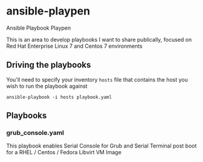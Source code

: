 # ansible-playpen
Ansible Playbook Playpen

This is an area to develop playbooks I want to share publically, focused on
Red Hat Enterprise Linux 7 and Centos 7 environments

## Driving the playbooks

You'll need to specify your inventory `hosts` file that contains the host you wish to run the playbook against

```
ansible-playbook -i hosts playbook.yaml
```


## Playbooks

### grub_console.yaml

This playbook enables Serial Console for Grub and Serial Terminal post boot for
a RHEL / Centos / Fedora Libvirt VM Image

